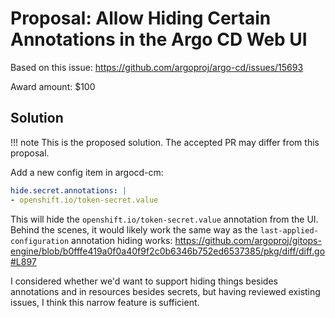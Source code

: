 # Proposal: Allow Hiding Certain Annotations in the Argo CD Web UI

Based on this issue: https://github.com/argoproj/argo-cd/issues/15693

Award amount: $100

## Solution

!!! note
     This is the proposed solution. The accepted PR may differ from this proposal.

Add a new config item in argocd-cm:

```yaml
hide.secret.annotations: |
- openshift.io/token-secret.value
```

This will hide the `openshift.io/token-secret.value` annotation from the UI. Behind the scenes, it would likely work the
same way as the `last-applied-configuration` annotation hiding works: https://github.com/argoproj/gitops-engine/blob/b0fffe419a0f0a40f9f2c0b6346b752ed6537385/pkg/diff/diff.go#L897

I considered whether we'd want to support hiding things besides annotations and in resources besides secrets, but
having reviewed existing issues, I think this narrow feature is sufficient.
